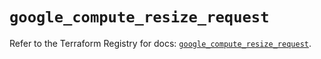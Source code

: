 # `google_compute_resize_request`

Refer to the Terraform Registry for docs: [`google_compute_resize_request`](https://registry.terraform.io/providers/hashicorp/google/6.30.0/docs/resources/compute_resize_request).
